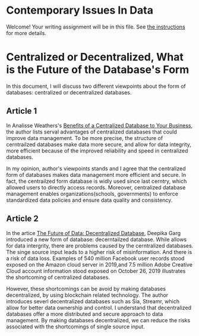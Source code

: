 # Contemporary Issues In Data

Welcome! Your writing assignment will be in this file.  See [the instructions](./instructions.md) for more details.

# Centralized or Decentralized, What is the Future of the Database's Form
In this document, I will discuss two different viewpoints about the form of databases: centralized or decentralized databases. 

## Article 1
In Analisse Weathers's [Benefits of a Centralized Database to Your Business](https://www.tmcnet.com/topics/articles/2021/11/05/450560-benefits-a-centralized-database-your-business.htm), the author lists serval advantages of centralized databases that could improve data management. To be more precise, the structure of cerntrailzed databases make data more secure, and allow for data integrity, more efficient because of the improved reliability and speed in centralized databases.

In my opinion, author's viewpoints stands and I agree that the centralized form of  databases makes data management more efficient and secure. In fact, the centrailzed form database is widly used since last cerntry, which allowed users to directly access records.
Moreover, centralized database management enables organizations(schools, governments) to enforce standardized data policies and ensure data quality and consistency.

## Article 2
In the artice [The Future of Data: Decentralized Database](https://www.altcoinbuzz.io/reviews/altcoin-projects/the-future-of-data-decentralized-database/), Deepika Garg introduced a new form of database: decerntailzed database. While allows for data intergrity, there are problems caused by the cerntralized databases. The singe source input leads to a higher risk of misinformation. And there is a risk of data loss. Examples of 540 million Facebook user records stood exposed on the Amazon cloud server in 2019,and 7.5 million Adobe Creative Cloud account information stood exposed on October 26, 2019 illustrates the shortcoming of centralized databases. 

However, these shortcomings can be avoid by making databases decentralized, by using blockchain related technology. The author introduces severl decentralized databases such as Sia, Streamr, which allow for better data ownership and control. I understand  that decentralized databases offer a more distributed and secure approach to data management. By making databases decentralized, we can reduce the risks associated with the shortcomings of single source input.